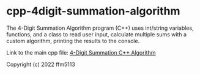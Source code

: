 # cpp-4digit-summation-algorithm
The 4-Digit Summation Algorithm program (C++) uses int/string variables, functions, and a class to read user input, calculate multiple sums with a custom algorithm, printing the results to the console.

Link to the main cpp file: <a href="https://github.com/ffm5113/cpp_algorithm1/blob/main/digits.cpp">4-Digit Summation C++ Algorithm</a>

Copyright (c) 2022 ffm5113

